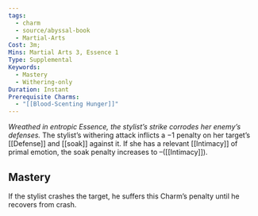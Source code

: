 ```yaml
---
tags:
  - charm
  - source/abyssal-book
  - Martial-Arts
Cost: 3m;
Mins: Martial Arts 3, Essence 1
Type: Supplemental
Keywords:
  - Mastery
  - Withering-only
Duration: Instant
Prerequisite Charms:
  - "[[Blood-Scenting Hunger]]"
---
```

*Wreathed in entropic Essence, the stylist’s strike corrodes her enemy’s defenses.*
The stylist’s withering attack inflicts a −1 penalty on her target’s [[Defense]] and [[soak]] against it. If she has a relevant [[Intimacy]] of primal emotion, the soak penalty increases to –([[Intimacy]]).
## Mastery
If the stylist crashes the target, he suffers this Charm’s penalty until he recovers from crash.